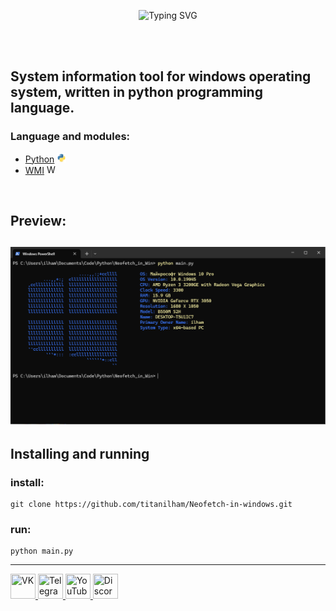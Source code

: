 <p align="center">
<img src="https://readme-typing-svg.demolab.com?font=Play&size=30&pause=1000&color=00AEF0&random=false&width=435&lines=Neofetch+in+windows&center=true" alt="Typing SVG" title="Neofetch in windows"/>
</p>

<br>
<br>

## <div title="General information">System information tool for windows operating system, written in python programming language.</div>

### Language and modules:

* [Python](https://www.python.org/) <img src="https://raw.githubusercontent.com/devicons/devicon/1119b9f84c0290e0f0b38982099a2bd027a48bf1/icons/python/python-original.svg" width="15" height="15" title="Python"/>
* [WMI](https://pypi.org/project/WMI/) <img src="https://pypi.org/static/images/logo-small.2a411bc6.svg" width="15" height="15" title="WMI"/>

<br>

<h2>Preview:<h2/>
<img src="https://github.com/titanilham/Neofetch-in-windows/blob/main/src/image_2024-03-31_12-31-27.png?raw=true" title="Preview"/>
  
## Installing and running 

### install:
```
git clone https://github.com/titanilham/Neofetch-in-windows.git
```

### run:
```
python main.py
```

---
<div id="badges">
  <a href="https://vk.com/aniime_guy" >
    <img src="https://img.icons8.com/?size=512&id=13977&format=png"width="40" height="40" title="VK"/>
  </a>
  <a href="https://t.me/Ilham06">
    <img src="https://img.icons8.com/?size=512&id=63306&format=png"width="40" height="40" title="Telegram"/>
  </a> 
  <a href="https://www.youtube.com/channel/UC9m1N5x0OXWihGpR50Yk35g">
   <img src="https://github.com/titanilham/titanilham/assets/86422270/51f7c427-b7b3-4591-9243-2f2c3465d742" width="40" height="40" title="YouTube"/>
  </a>
  <a href="https://discord.com/channels/1019531122239094794/1019531122239094801">
    <img src="https://www.freepnglogos.com/uploads/discord-logo-png/discord-logo-logodownload-download-logotipos-1.png" width="40" height="40" title="Discord"/>
  </a>
</div>
